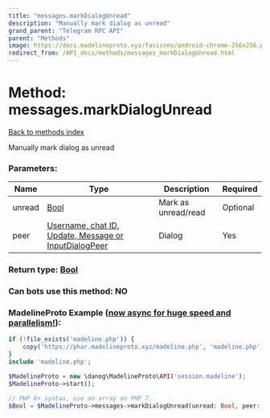 ```yaml
---
title: "messages.markDialogUnread"
description: "Manually mark dialog as unread"
grand_parent: "Telegram RPC API"
parent: "Methods"
image: https://docs.madelineproto.xyz/favicons/android-chrome-256x256.png
redirect_from: /API_docs/methods/messages_markDialogUnread.html
---
```

# Method: messages.markDialogUnread
[Back to methods index](index.html)



Manually mark dialog as unread

### Parameters:

| Name     |    Type       | Description | Required |
|----------|---------------|-------------|----------|
|unread|[Bool](/API_docs/types/Bool.html) | Mark as unread/read | Optional|
|peer|[Username, chat ID, Update, Message or InputDialogPeer](/API_docs/types/InputDialogPeer.html) | Dialog | Yes|


### Return type: [Bool](/API_docs/types/Bool.html)

### Can bots use this method: **NO**


### MadelineProto Example ([now async for huge speed and parallelism!](https://docs.madelineproto.xyz/docs/ASYNC.html)):


```php
if (!file_exists('madeline.php')) {
    copy('https://phar.madelineproto.xyz/madeline.php', 'madeline.php');
}
include 'madeline.php';

$MadelineProto = new \danog\MadelineProto\API('session.madeline');
$MadelineProto->start();

// PHP 8+ syntax, use an array on PHP 7.
$Bool = $MadelineProto->messages->markDialogUnread(unread: Bool, peer: InputDialogPeer, );
```

